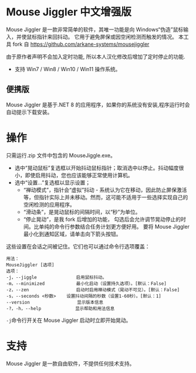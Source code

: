 Mouse Jiggler 中文增强版
============
Mouse Jiggler 是一款非常简单的软件，其唯一功能是向 Windows“伪造”鼠标输入，并使鼠标指针来回抖动。
它用于避免屏保或因空闲检测而触发的情况。
本工具 fork 自 https://github.com/arkane-systems/mousejiggler

由于原作者声明不会加入定时功能, 所以本人汉化修改后增加了定时停止的功能.

* 支持 Win7 / Win8 / Win10 / Win11 操作系统。

便携版
----------------
Mouse Jiggler 是基于.NET 8 的应用程序，如果你的系统没有安装,程序运行时会自动提示下载安装。

操作
=========
只需运行.zip 文件中包含的 MouseJiggle.exe。
+ 选中“晃动鼠标”复选框以开始抖动鼠标指针；取消选中以停止。抖动幅度很小，即使启用抖动，您也应该能够正常使用计算机。
+ 选中“设置...”复选框以显示设置；
   * “禅动模式”，指针会“虚拟”抖动 - 系统认为它在移动，因此防止屏保激活等，但指针实际上并未移动。然而，这可能不适用于一些选择实现自己的空闲检测的应用程序。
   * “滑动条”，是晃动鼠标的间隔时间，以“秒”为单位。
   * “停止晃动”，是我 fork 后增加的功能， 勾选后会允许调节晃动停止的时间。比单纯的命令行参数结合任务计划更方便好用。
要将 Mouse Jiggler 最小化到通知区域，请单击向下箭头按钮。

这些设置在会话之间被记住。它们也可以通过命令行选项覆盖：
```
用法：
MouseJiggler [选项]
选项：
-j，--jiggle               启用鼠标抖动。
-m，--minimized            最小化启动（设置持久选项）。[默认：False]
-z，--zen                  启动时启用禅动模式（晃动不可见）。[默认：False]
-s，--seconds <秒数>    设置抖动间隔的秒数（设置1-60秒）。[默认：1]
--version                  显示版本信息
-?，-h，--help             显示帮助和用法信息
```
`-j`命令行开关在 Mouse Jiggler 启动时立即开始晃动。

支持
=======
Mouse Jiggler 是一款自由软件，不提供任何技术支持。
